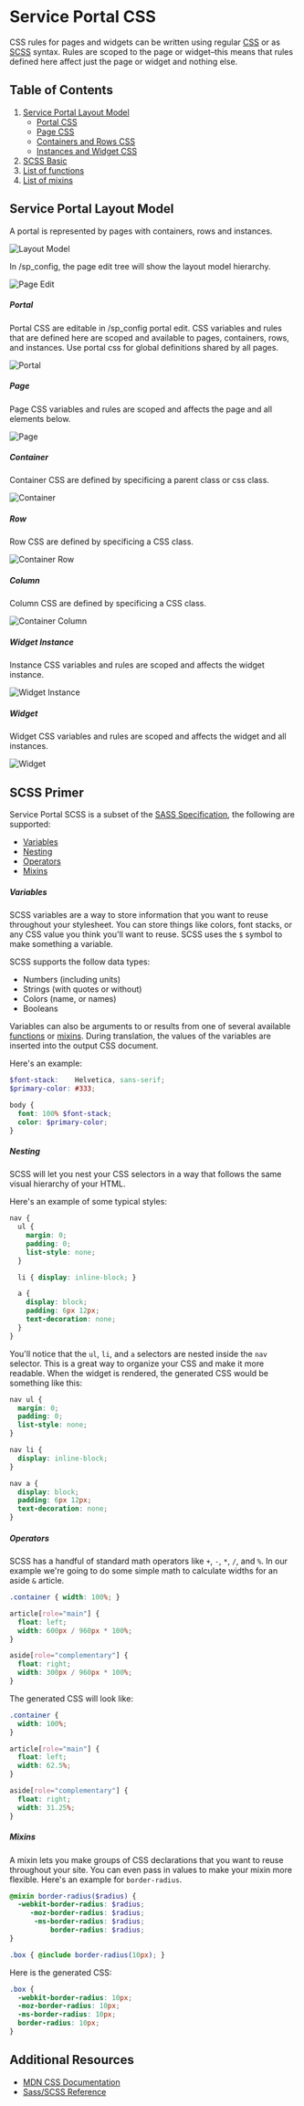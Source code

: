 
# Service Portal CSS

CSS rules for pages and widgets can be written using regular [CSS][10] or as [SCSS][20] syntax. Rules are scoped to the page or widget–this means that rules defined here affect just the page or widget and nothing else.


Table of Contents
-----------
1. [Service Portal Layout Model](#layout)
   * [Portal CSS](#portal)
   * [Page CSS](#page)
   * [Containers and Rows CSS](#container)
   * [Instances and Widget CSS](#instance-widget)
2. [SCSS Basic](#scss)
3. [List of functions][30]
4. [List of mixins][31]

Service Portal Layout Model <a name="layout"></a>
-----------
A portal is represented by pages with containers, rows and instances.

![Layout Model](../assets/css/css-layout.png)

In /sp_config, the page edit tree will show the layout model hierarchy.

![Page Edit](../assets/css/css-layout-tree.png)

##### <a name="portal">Portal</a>

Portal CSS are editable in /sp_config portal edit. CSS variables and rules that are defined here are scoped and available to pages, containers, rows, and instances. Use portal css for global definitions shared by all pages.

![Portal](../assets/css/css-portal.png)

##### <a name="page">Page</a>

Page CSS variables and rules are scoped and affects the page and all elements below.

![Page](../assets/css/css-page.png)



##### <a name="container">Container</a>

Container CSS are defined by specificing a parent class or css class.

![Container](../assets/css/css-container.png)



##### <a name="container-row">Row</a>

Row CSS are defined by specificing a CSS class.

![Container Row](../assets/css/css-container-row.png)



##### <a name="container-column">Column</a>

Column CSS are defined by specificing a CSS class.

![Container Column](../assets/css/css-container-column.png)



##### <a name="intance-widget">Widget Instance</a>

Instance CSS variables and rules are scoped and affects the widget instance.

![Widget Instance](../assets/css/css-widget-instance.png)



##### <a name="widget">Widget</a>

Widget CSS variables and rules are scoped and affects the widget and all instances.

![Widget](../assets/css/css-widget.png)

<a name="scss">SCSS Primer</a>
-----------

Service Portal SCSS is a subset of the [SASS Specification][20], the following are supported:
- [Variables](#variables)
- [Nesting](#nesting)
- [Operators](#operators)
- [Mixins](#mixins)

##### <a name="variables">Variables</a>

SCSS variables are a way to store information that you want to reuse throughout your stylesheet. You can store things like colors, font stacks, or any CSS value you think you'll want to reuse. SCSS uses the `$` symbol to make something a variable.

SCSS supports the follow data types:
- Numbers (including units)
- Strings (with quotes or without)
- Colors (name, or names)
- Booleans

Variables can also be arguments to or results from one of several available [functions][30] or [mixins][31]. During translation, the values of the variables are inserted into the output CSS document.

Here's an example:

``` scss
$font-stack:    Helvetica, sans-serif;
$primary-color: #333;

body {
  font: 100% $font-stack;
  color: $primary-color;
}
```

##### <a name="nesting">Nesting</a>

SCSS will let you nest your CSS selectors in a way that follows the same visual hierarchy of your HTML.

Here's an example of some typical styles:


``` scss
nav {
  ul {
    margin: 0;
    padding: 0;
    list-style: none;
  }

  li { display: inline-block; }

  a {
    display: block;
    padding: 6px 12px;
    text-decoration: none;
  }
}
```

You'll notice that the `ul`, `li`, and `a` selectors are nested inside the `nav` selector. This is a great way to organize your CSS and make it more readable. When the widget is rendered, the generated CSS would be something like this:

```scss
nav ul {
  margin: 0;
  padding: 0;
  list-style: none;
}

nav li {
  display: inline-block;
}

nav a {
  display: block;
  padding: 6px 12px;
  text-decoration: none;
}
```

##### <a name="operators">Operators</a>

SCSS has a handful of standard math operators like `+`, `-`, `*`, `/`, and `%`. In our example we're going to do some simple math to calculate widths for an aside `&` article.

```scss
.container { width: 100%; }

article[role="main"] {
  float: left;
  width: 600px / 960px * 100%;
}

aside[role="complementary"] {
  float: right;
  width: 300px / 960px * 100%;
}
```

The generated CSS will look like:

```css
.container {
  width: 100%;
}

article[role="main"] {
  float: left;
  width: 62.5%;
}

aside[role="complementary"] {
  float: right;
  width: 31.25%;
}
```

##### <a name="mixins">Mixins</a>

A mixin lets you make groups of CSS declarations that you want to reuse throughout your site. You can even pass in values to make your mixin more flexible. Here's an example for `border-radius`.

```scss
@mixin border-radius($radius) {
  -webkit-border-radius: $radius;
     -moz-border-radius: $radius;
      -ms-border-radius: $radius;
          border-radius: $radius;
}

.box { @include border-radius(10px); }
```

Here is the generated CSS:

```css
.box {
  -webkit-border-radius: 10px;
  -moz-border-radius: 10px;
  -ms-border-radius: 10px;
  border-radius: 10px;
}
```

Additional Resources
-----------
* [MDN CSS Documentation][10]
* [Sass/SCSS Reference][20]


[10]: https://developer.mozilla.org/en-US/docs/Web/CSS

[20]: http://sass-lang.com/documentation/file.SASS_REFERENCE.html

[30]: css_functions.md
[31]: css_mixins.md

[40]: page_css.md
[41]: widget_css.md
